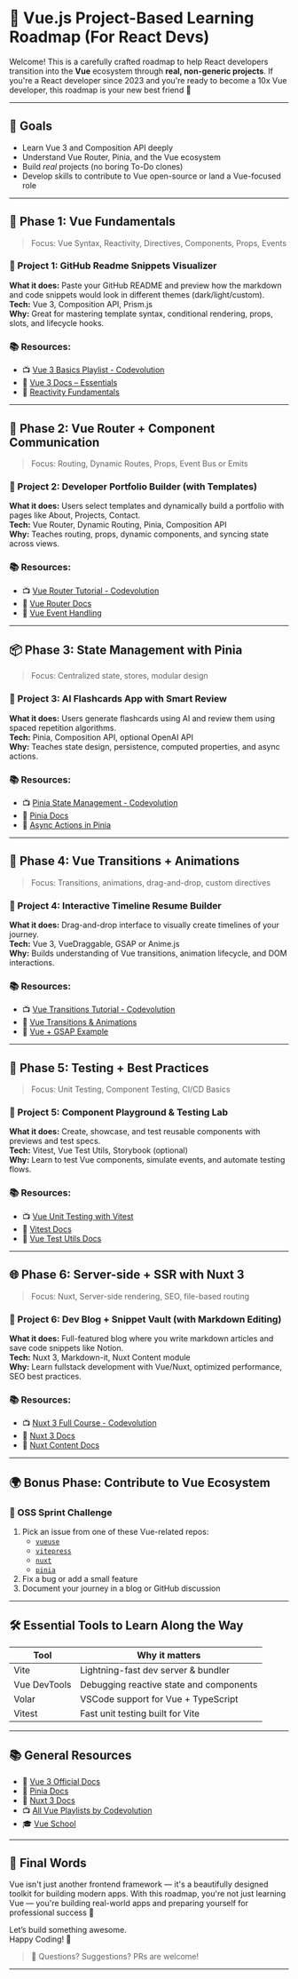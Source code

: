 # 🧭 Vue.js Project-Based Learning Roadmap (For React Devs)

Welcome! This is a carefully crafted roadmap to help React developers transition into the **Vue** ecosystem through **real, non-generic projects**. If you're a React developer since 2023 and you're ready to become a 10x Vue developer, this roadmap is your new best friend 🚀

---

## 📌 Goals

- Learn Vue 3 and Composition API deeply
- Understand Vue Router, Pinia, and the Vue ecosystem
- Build *real* projects (no boring To-Do clones)
- Develop skills to contribute to Vue open-source or land a Vue-focused role

---

## 🧱 Phase 1: Vue Fundamentals

> Focus: Vue Syntax, Reactivity, Directives, Components, Props, Events

### 🔧 Project 1: GitHub Readme Snippets Visualizer
**What it does:** Paste your GitHub README and preview how the markdown and code snippets would look in different themes (dark/light/custom).  
**Tech:** Vue 3, Composition API, Prism.js  
**Why:** Great for mastering template syntax, conditional rendering, props, slots, and lifecycle hooks.

### 📚 Resources:
- 📺 [Vue 3 Basics Playlist - Codevolution](https://youtube.com/playlist?list=PLC3y8-rFHvwg2RBz6UplKTGIXREj9dV0G)
- 📘 [Vue 3 Docs – Essentials](https://vuejs.org/guide/introduction.html)
- 📘 [Reactivity Fundamentals](https://vuejs.org/guide/essentials/reactivity-fundamentals.html)

---

## 🧩 Phase 2: Vue Router + Component Communication

> Focus: Routing, Dynamic Routes, Props, Event Bus or Emits

### 🔧 Project 2: Developer Portfolio Builder (with Templates)
**What it does:** Users select templates and dynamically build a portfolio with pages like About, Projects, Contact.  
**Tech:** Vue Router, Dynamic Routing, Pinia, Composition API  
**Why:** Teaches routing, props, dynamic components, and syncing state across views.

### 📚 Resources:
- 📺 [Vue Router Tutorial - Codevolution](https://www.youtube.com/watch?v=1rLWVZVWfdY)
- 📘 [Vue Router Docs](https://router.vuejs.org/)
- 📘 [Vue Event Handling](https://vuejs.org/guide/essentials/event-handling.html)

---

## 📦 Phase 3: State Management with Pinia

> Focus: Centralized state, stores, modular design

### 🔧 Project 3: AI Flashcards App with Smart Review
**What it does:** Users generate flashcards using AI and review them using spaced repetition algorithms.  
**Tech:** Pinia, Composition API, optional OpenAI API  
**Why:** Teaches state design, persistence, computed properties, and async actions.

### 📚 Resources:
- 📺 [Pinia State Management - Codevolution](https://www.youtube.com/watch?v=d4mU6FkZN2Y)
- 📘 [Pinia Docs](https://pinia.vuejs.org/introduction.html)
- 📘 [Async Actions in Pinia](https://pinia.vuejs.org/core-concepts/actions.html)

---

## 🎨 Phase 4: Vue Transitions + Animations

> Focus: Transitions, animations, drag-and-drop, custom directives

### 🔧 Project 4: Interactive Timeline Resume Builder
**What it does:** Drag-and-drop interface to visually create timelines of your journey.  
**Tech:** Vue 3, VueDraggable, GSAP or Anime.js  
**Why:** Builds understanding of Vue transitions, animation lifecycle, and DOM interactions.

### 📚 Resources:
- 📺 [Vue Transitions Tutorial - Codevolution](https://www.youtube.com/watch?v=ZkN3dG7DcjY)
- 📘 [Vue Transitions & Animations](https://vuejs.org/guide/built-ins/transition.html)
- 📘 [Vue + GSAP Example](https://codepen.io/GreenSock/pen/RwWgQwG)

---

## 🧪 Phase 5: Testing + Best Practices

> Focus: Unit Testing, Component Testing, CI/CD Basics

### 🔧 Project 5: Component Playground & Testing Lab
**What it does:** Create, showcase, and test reusable components with previews and test specs.  
**Tech:** Vitest, Vue Test Utils, Storybook (optional)  
**Why:** Learn to test Vue components, simulate events, and automate testing flows.

### 📚 Resources:
- 📺 [Vue Unit Testing with Vitest](https://www.youtube.com/watch?v=ZmnCnQpjEak)
- 📘 [Vitest Docs](https://vitest.dev/guide/)
- 📘 [Vue Test Utils Docs](https://test-utils.vuejs.org/)

---

## 🌐 Phase 6: Server-side + SSR with Nuxt 3

> Focus: Nuxt, Server-side rendering, SEO, file-based routing

### 🔧 Project 6: Dev Blog + Snippet Vault (with Markdown Editing)
**What it does:** Full-featured blog where you write markdown articles and save code snippets like Notion.  
**Tech:** Nuxt 3, Markdown-it, Nuxt Content module  
**Why:** Learn fullstack development with Vue/Nuxt, optimized performance, SEO best practices.

### 📚 Resources:
- 📺 [Nuxt 3 Full Course - Codevolution](https://www.youtube.com/watch?v=iv7xiuK0gGU)
- 📘 [Nuxt 3 Docs](https://nuxt.com/docs)
- 📘 [Nuxt Content Docs](https://content.nuxt.com/)

---

## 🌍 Bonus Phase: Contribute to Vue Ecosystem

### 🔧 OSS Sprint Challenge
1. Pick an issue from one of these Vue-related repos:
   - [`vueuse`](https://github.com/vueuse/vueuse/issues)
   - [`vitepress`](https://github.com/vuejs/vitepress/issues)
   - [`nuxt`](https://github.com/nuxt/nuxt/issues)
   - [`pinia`](https://github.com/vuejs/pinia/issues)
2. Fix a bug or add a small feature
3. Document your journey in a blog or GitHub discussion

---

## 🛠 Essential Tools to Learn Along the Way

| Tool         | Why it matters                               |
|--------------|----------------------------------------------|
| Vite         | Lightning-fast dev server & bundler          |
| Vue DevTools | Debugging reactive state and components      |
| Volar        | VSCode support for Vue + TypeScript          |
| Vitest       | Fast unit testing built for Vite             |

---


## 📚 General Resources

- 📘 [Vue 3 Official Docs](https://vuejs.org/guide/introduction.html)
- 📘 [Pinia Docs](https://pinia.vuejs.org/)
- 📘 [Nuxt 3 Docs](https://nuxt.com/docs)
- 📺 [All Vue Playlists by Codevolution](https://www.youtube.com/@Codevolution/playlists)
- 🎓 [Vue School](https://vueschool.io/)

---

## 🎉 Final Words

Vue isn't just another frontend framework — it's a beautifully designed toolkit for building modern apps. With this roadmap, you're not just learning Vue — you're building real-world apps and preparing yourself for professional success 💪

Let’s build something awesome.  
Happy Coding! 💚

> 💬 Questions? Suggestions? PRs are welcome!

---
